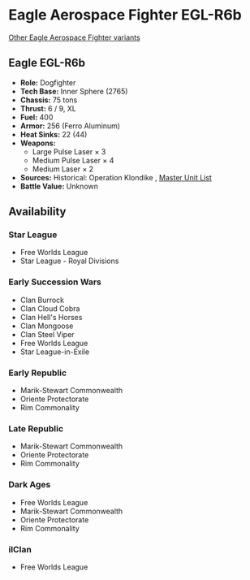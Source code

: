# Eagle Aerospace Fighter EGL-R6b 

[Other Eagle Aerospace Fighter variants](../eagle_aerospace_fighter.md) 

## Eagle EGL-R6b 

- **Role:** Dogfighter 
- **Tech Base:** Inner Sphere (2765) 
- **Chassis:** 75 tons 
- **Thrust:** 6 / 9, XL 
- **Fuel:** 400 
- **Armor:** 256 (Ferro Aluminum) 
- **Heat Sinks:** 22 (44) 
- **Weapons:** 
  - Large Pulse Laser × 3 
  - Medium Pulse Laser × 4 
  - Medium Laser × 2 
- **Sources:** Historical: Operation Klondike , [Master Unit List](http://masterunitlist.info/Unit/Details/939) 
- **Battle Value:** Unknown 

## Availability 

### Star League 

- Free Worlds League 
- Star League - Royal Divisions 

### Early Succession Wars 

- Clan Burrock 
- Clan Cloud Cobra 
- Clan Hell's Horses 
- Clan Mongoose 
- Clan Steel Viper 
- Free Worlds League 
- Star League-in-Exile 

### Early Republic 

- Marik-Stewart Commonwealth 
- Oriente Protectorate 
- Rim Commonality 

### Late Republic 

- Marik-Stewart Commonwealth 
- Oriente Protectorate 
- Rim Commonality 

### Dark Ages 

- Free Worlds League 
- Marik-Stewart Commonwealth 
- Oriente Protectorate 
- Rim Commonality 

### ilClan 

- Free Worlds League 

